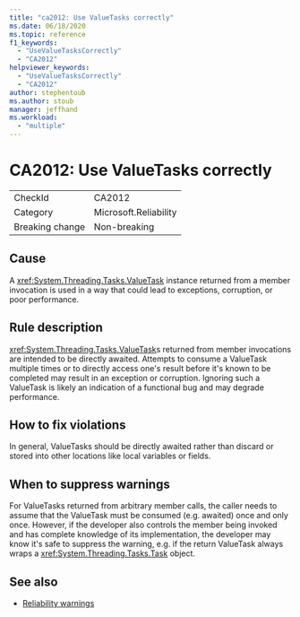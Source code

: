 ```yaml
---
title: "ca2012: Use ValueTasks correctly"
ms.date: 06/18/2020
ms.topic: reference
f1_keywords:
  - "UseValueTasksCorrectly"
  - "CA2012"
helpviewer_keywords:
  - "UseValueTasksCorrectly"
  - "CA2012"
author: stephentoub
ms.author: stoub
manager: jeffhand
ms.workload:
  - "multiple"
---
```

# CA2012: Use ValueTasks correctly

|||
|-|-|
|CheckId|CA2012|
|Category|Microsoft.Reliability|
|Breaking change|Non-breaking|

## Cause

A <xref:System.Threading.Tasks.ValueTask> instance returned from a member invocation is used in a way that could lead to exceptions, corruption, or poor performance.

## Rule description

<xref:System.Threading.Tasks.ValueTask>s returned from member invocations are intended to be directly awaited.  Attempts to consume a ValueTask multiple times or to directly access one's result before it's known to be completed may result in an exception or corruption.  Ignoring such a ValueTask is likely an indication of a functional bug and may degrade performance.

## How to fix violations

In general, ValueTasks should be directly awaited rather than discard or stored into other locations like local variables or fields.

## When to suppress warnings

For ValueTasks returned from arbitrary member calls, the caller needs to assume that the ValueTask must be consumed (e.g. awaited) once and only once.  However, if the developer also controls the member being invoked and has complete knowledge of its implementation, the developer may know it's safe to suppress the warning, e.g. if the return ValueTask always wraps a <xref:System.Threading.Tasks.Task> object.

## See also

- [Reliability warnings](../code-quality/reliability-warnings.md)
